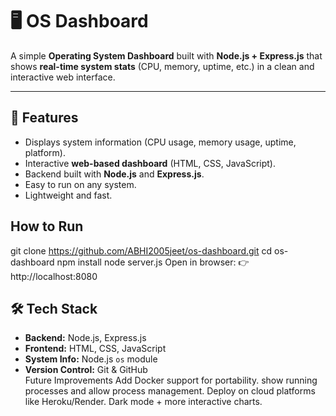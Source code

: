 # 🖥️ OS Dashboard

A simple **Operating System Dashboard** built with **Node.js + Express.js** that shows **real-time system stats** (CPU, memory, uptime, etc.) in a clean and interactive web interface.

---

## 🚀 Features
- Displays system information (CPU usage, memory usage, uptime, platform).
- Interactive **web-based dashboard** (HTML, CSS, JavaScript).
- Backend built with **Node.js** and **Express.js**.
- Easy to run on any system.
- Lightweight and fast.

## How to Run
git clone https://github.com/ABHI2005jeet/os-dashboard.git
cd os-dashboard
npm install
node server.js
Open in browser:
👉 http://localhost:8080

 ## 🛠 Tech Stack
- **Backend:** Node.js, Express.js  
- **Frontend:** HTML, CSS, JavaScript  
- **System Info:** Node.js `os` module  
- **Version Control:** Git & GitHub  
Future Improvements
Add Docker support for portability.
show running processes and allow process management.
Deploy on cloud platforms like Heroku/Render.
Dark mode + more interactive charts.



